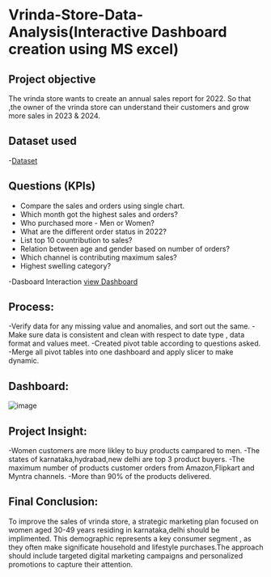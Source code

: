 # Vrinda-Store-Data-Analysis(Interactive Dashboard creation using MS excel)
## Project objective
The vrinda store wants to create an annual sales report for 2022. So that ,the owner of the vrinda store can understand their customers and grow more sales in 2023 & 2024.
## Dataset used
-<a href="https://github.com/VARUN-777-HA/Vrinda-Store-Data-Analysis-Dashboard/blob/main/Vrinda%20Store%20Data%20Analysis.xlsx">Dataset</a>

## Questions (KPIs)
- Compare the sales and orders using single chart.
- Which month got the highest sales and orders?
- Who purchased more - Men or Women?
- What are the different order status in 2022?
- List top 10 countribution to sales?
- Relation between age and gender based on number of orders?
- Which channel is contributing maximum sales?
- Highest swelling category?

-Dasboard Interaction <a href ="https://github.com/VARUN-777-HA/Vrinda-Store-Data-Analysis-Dashboard/blob/main/image.jpg">view Dashboard</a>

## Process:
-Verify data for any missing value and anomalies, and sort out the same.
-Make sure data is consistent and clean with respect to date type , data format and values meet.
-Created pivot table according to questions asked.
-Merge all pivot tables into one dashboard and apply slicer to make dynamic.

## Dashboard:






![image](https://github.com/user-attachments/assets/e4836248-2e89-446c-ba18-47e20be3a16a)



## Project Insight:

-Women customers are more likley to buy products campared to men.
-The states of karnataka,hydrabad,new delhi are top 3 product buyers.
-The maximum number of products customer orders from Amazon,Flipkart and Myntra channels.
-More than 90% of the products delivered.

## Final Conclusion:

To improve the sales of vrinda store, a strategic marketing plan focused on women aged 30-49 years residing in karnataka,delhi should be implimented. This demographic represents a key consumer segment , as they often make significate household and lifestyle purchases.The approach should include targeted digital marketing campaigns and personalized promotions to capture their attention.






